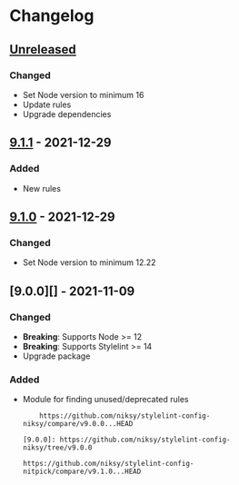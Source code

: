 # Changelog

## [Unreleased][]

### Changed

-   Set Node version to minimum 16
-   Update rules
-   Upgrade dependencies

## [9.1.1][] - 2021-12-29

### Added

-   New rules

## [9.1.0][] - 2021-12-29

### Changed

-   Set Node version to minimum 12.22

## [9.0.0][] - 2021-11-09

### Changed

-   **Breaking**: Supports Node >= 12
-   **Breaking**: Supports Stylelint >= 14
-   Upgrade package

### Added

-   Module for finding unused/deprecated rules

            https://github.com/niksy/stylelint-config-niksy/compare/v9.0.0...HEAD

        [9.0.0]: https://github.com/niksy/stylelint-config-niksy/tree/v9.0.0

        https://github.com/niksy/stylelint-config-nitpick/compare/v9.1.0...HEAD

    [9.1.0]: https://github.com/niksy/stylelint-config-nitpick/tree/v9.1.0

[unreleased]:
	https://github.com/niksy/stylelint-config-nitpick/compare/v9.1.1...HEAD
[9.1.1]: https://github.com/niksy/stylelint-config-nitpick/tree/v9.1.1
